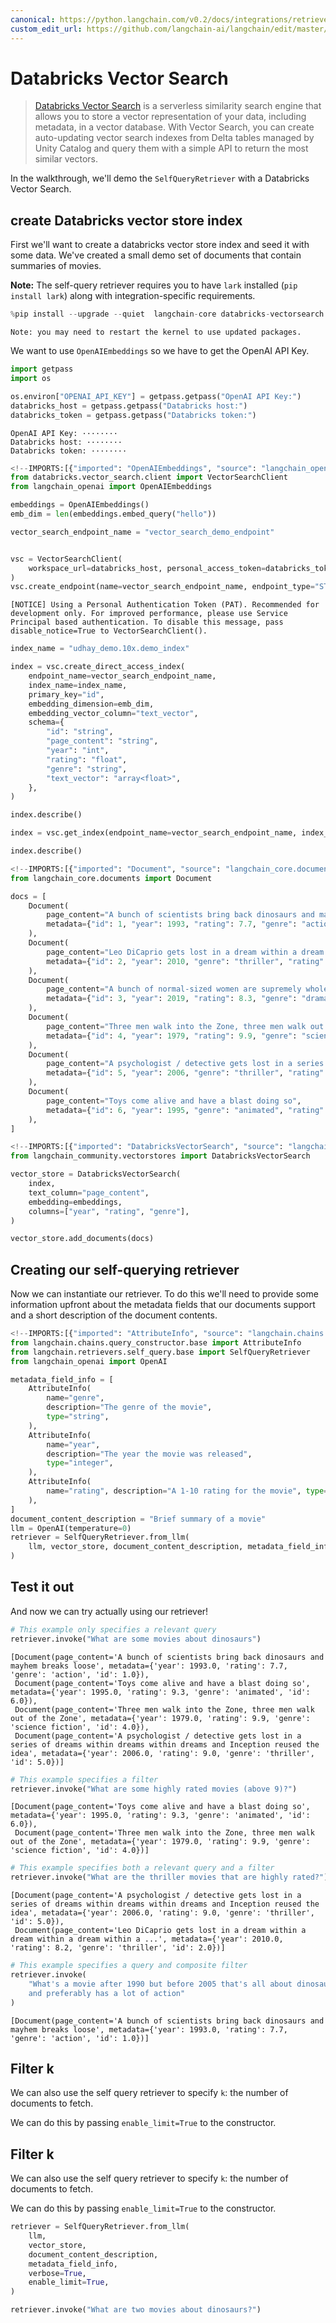 ```yaml
---
canonical: https://python.langchain.com/v0.2/docs/integrations/retrievers/self_query/databricks_vector_search/
custom_edit_url: https://github.com/langchain-ai/langchain/edit/master/docs/docs/integrations/retrievers/self_query/databricks_vector_search.ipynb
---
```


# Databricks Vector Search

> [Databricks Vector Search](https://docs.databricks.com/en/generative-ai/vector-search.html) is a serverless similarity search engine that allows you to store a vector representation of your data, including metadata, in a vector database. With Vector Search, you can create auto-updating vector search indexes from Delta tables managed by Unity Catalog and query them with a simple API to return the most similar vectors.

In the walkthrough, we'll demo the `SelfQueryRetriever` with a Databricks Vector Search.

## create Databricks vector store index
First we'll want to create a databricks vector store index and seed it with some data. We've created a small demo set of documents that contain summaries of movies.

**Note:** The self-query retriever requires you to have `lark` installed (`pip install lark`) along with integration-specific requirements.

```python
%pip install --upgrade --quiet  langchain-core databricks-vectorsearch langchain-openai tiktoken
```
```output
Note: you may need to restart the kernel to use updated packages.
```
We want to use `OpenAIEmbeddings` so we have to get the OpenAI API Key.

```python
import getpass
import os

os.environ["OPENAI_API_KEY"] = getpass.getpass("OpenAI API Key:")
databricks_host = getpass.getpass("Databricks host:")
databricks_token = getpass.getpass("Databricks token:")
```
```output
OpenAI API Key: ········
Databricks host: ········
Databricks token: ········
```

```python
<!--IMPORTS:[{"imported": "OpenAIEmbeddings", "source": "langchain_openai", "docs": "https://api.python.langchain.com/en/latest/embeddings/langchain_openai.embeddings.base.OpenAIEmbeddings.html", "title": "Databricks Vector Search"}]-->
from databricks.vector_search.client import VectorSearchClient
from langchain_openai import OpenAIEmbeddings

embeddings = OpenAIEmbeddings()
emb_dim = len(embeddings.embed_query("hello"))

vector_search_endpoint_name = "vector_search_demo_endpoint"


vsc = VectorSearchClient(
    workspace_url=databricks_host, personal_access_token=databricks_token
)
vsc.create_endpoint(name=vector_search_endpoint_name, endpoint_type="STANDARD")
```
```output
[NOTICE] Using a Personal Authentication Token (PAT). Recommended for development only. For improved performance, please use Service Principal based authentication. To disable this message, pass disable_notice=True to VectorSearchClient().
```

```python
index_name = "udhay_demo.10x.demo_index"

index = vsc.create_direct_access_index(
    endpoint_name=vector_search_endpoint_name,
    index_name=index_name,
    primary_key="id",
    embedding_dimension=emb_dim,
    embedding_vector_column="text_vector",
    schema={
        "id": "string",
        "page_content": "string",
        "year": "int",
        "rating": "float",
        "genre": "string",
        "text_vector": "array<float>",
    },
)

index.describe()
```

```python
index = vsc.get_index(endpoint_name=vector_search_endpoint_name, index_name=index_name)

index.describe()
```

```python
<!--IMPORTS:[{"imported": "Document", "source": "langchain_core.documents", "docs": "https://api.python.langchain.com/en/latest/documents/langchain_core.documents.base.Document.html", "title": "Databricks Vector Search"}]-->
from langchain_core.documents import Document

docs = [
    Document(
        page_content="A bunch of scientists bring back dinosaurs and mayhem breaks loose",
        metadata={"id": 1, "year": 1993, "rating": 7.7, "genre": "action"},
    ),
    Document(
        page_content="Leo DiCaprio gets lost in a dream within a dream within a dream within a ...",
        metadata={"id": 2, "year": 2010, "genre": "thriller", "rating": 8.2},
    ),
    Document(
        page_content="A bunch of normal-sized women are supremely wholesome and some men pine after them",
        metadata={"id": 3, "year": 2019, "rating": 8.3, "genre": "drama"},
    ),
    Document(
        page_content="Three men walk into the Zone, three men walk out of the Zone",
        metadata={"id": 4, "year": 1979, "rating": 9.9, "genre": "science fiction"},
    ),
    Document(
        page_content="A psychologist / detective gets lost in a series of dreams within dreams within dreams and Inception reused the idea",
        metadata={"id": 5, "year": 2006, "genre": "thriller", "rating": 9.0},
    ),
    Document(
        page_content="Toys come alive and have a blast doing so",
        metadata={"id": 6, "year": 1995, "genre": "animated", "rating": 9.3},
    ),
]
```

```python
<!--IMPORTS:[{"imported": "DatabricksVectorSearch", "source": "langchain_community.vectorstores", "docs": "https://api.python.langchain.com/en/latest/vectorstores/langchain_community.vectorstores.databricks_vector_search.DatabricksVectorSearch.html", "title": "Databricks Vector Search"}]-->
from langchain_community.vectorstores import DatabricksVectorSearch

vector_store = DatabricksVectorSearch(
    index,
    text_column="page_content",
    embedding=embeddings,
    columns=["year", "rating", "genre"],
)
```

```python
vector_store.add_documents(docs)
```

## Creating our self-querying retriever
Now we can instantiate our retriever. To do this we'll need to provide some information upfront about the metadata fields that our documents support and a short description of the document contents.

```python
<!--IMPORTS:[{"imported": "AttributeInfo", "source": "langchain.chains.query_constructor.base", "docs": "https://api.python.langchain.com/en/latest/chains/langchain.chains.query_constructor.schema.AttributeInfo.html", "title": "Databricks Vector Search"}, {"imported": "SelfQueryRetriever", "source": "langchain.retrievers.self_query.base", "docs": "https://api.python.langchain.com/en/latest/retrievers/langchain.retrievers.self_query.base.SelfQueryRetriever.html", "title": "Databricks Vector Search"}, {"imported": "OpenAI", "source": "langchain_openai", "docs": "https://api.python.langchain.com/en/latest/llms/langchain_openai.llms.base.OpenAI.html", "title": "Databricks Vector Search"}]-->
from langchain.chains.query_constructor.base import AttributeInfo
from langchain.retrievers.self_query.base import SelfQueryRetriever
from langchain_openai import OpenAI

metadata_field_info = [
    AttributeInfo(
        name="genre",
        description="The genre of the movie",
        type="string",
    ),
    AttributeInfo(
        name="year",
        description="The year the movie was released",
        type="integer",
    ),
    AttributeInfo(
        name="rating", description="A 1-10 rating for the movie", type="float"
    ),
]
document_content_description = "Brief summary of a movie"
llm = OpenAI(temperature=0)
retriever = SelfQueryRetriever.from_llm(
    llm, vector_store, document_content_description, metadata_field_info, verbose=True
)
```

## Test it out
And now we can try actually using our retriever!

```python
# This example only specifies a relevant query
retriever.invoke("What are some movies about dinosaurs")
```

```output
[Document(page_content='A bunch of scientists bring back dinosaurs and mayhem breaks loose', metadata={'year': 1993.0, 'rating': 7.7, 'genre': 'action', 'id': 1.0}),
 Document(page_content='Toys come alive and have a blast doing so', metadata={'year': 1995.0, 'rating': 9.3, 'genre': 'animated', 'id': 6.0}),
 Document(page_content='Three men walk into the Zone, three men walk out of the Zone', metadata={'year': 1979.0, 'rating': 9.9, 'genre': 'science fiction', 'id': 4.0}),
 Document(page_content='A psychologist / detective gets lost in a series of dreams within dreams within dreams and Inception reused the idea', metadata={'year': 2006.0, 'rating': 9.0, 'genre': 'thriller', 'id': 5.0})]
```

```python
# This example specifies a filter
retriever.invoke("What are some highly rated movies (above 9)?")
```

```output
[Document(page_content='Toys come alive and have a blast doing so', metadata={'year': 1995.0, 'rating': 9.3, 'genre': 'animated', 'id': 6.0}),
 Document(page_content='Three men walk into the Zone, three men walk out of the Zone', metadata={'year': 1979.0, 'rating': 9.9, 'genre': 'science fiction', 'id': 4.0})]
```

```python
# This example specifies both a relevant query and a filter
retriever.invoke("What are the thriller movies that are highly rated?")
```

```output
[Document(page_content='A psychologist / detective gets lost in a series of dreams within dreams within dreams and Inception reused the idea', metadata={'year': 2006.0, 'rating': 9.0, 'genre': 'thriller', 'id': 5.0}),
 Document(page_content='Leo DiCaprio gets lost in a dream within a dream within a dream within a ...', metadata={'year': 2010.0, 'rating': 8.2, 'genre': 'thriller', 'id': 2.0})]
```

```python
# This example specifies a query and composite filter
retriever.invoke(
    "What's a movie after 1990 but before 2005 that's all about dinosaurs, \
    and preferably has a lot of action"
)
```

```output
[Document(page_content='A bunch of scientists bring back dinosaurs and mayhem breaks loose', metadata={'year': 1993.0, 'rating': 7.7, 'genre': 'action', 'id': 1.0})]
```

## Filter k

We can also use the self query retriever to specify `k`: the number of documents to fetch.

We can do this by passing `enable_limit=True` to the constructor.

## Filter k

We can also use the self query retriever to specify `k`: the number of documents to fetch.

We can do this by passing `enable_limit=True` to the constructor.

```python
retriever = SelfQueryRetriever.from_llm(
    llm,
    vector_store,
    document_content_description,
    metadata_field_info,
    verbose=True,
    enable_limit=True,
)
```

```python
retriever.invoke("What are two movies about dinosaurs?")
```
